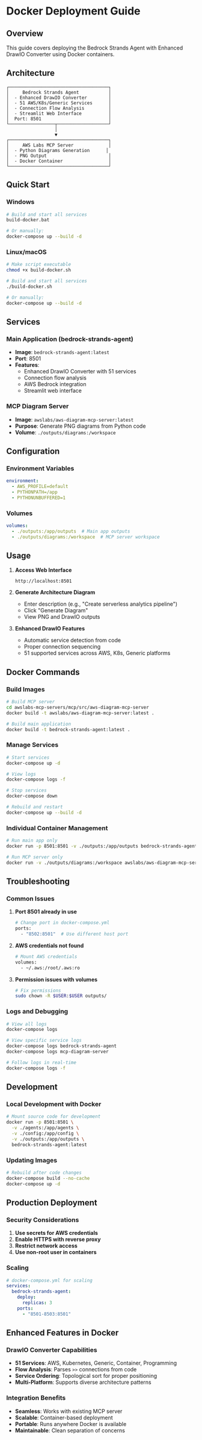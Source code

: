 # Docker Deployment Guide

## Overview
This guide covers deploying the Bedrock Strands Agent with Enhanced DrawIO Converter using Docker containers.

## Architecture
```
┌─────────────────────────────────────┐
│     Bedrock Strands Agent           │
│  - Enhanced DrawIO Converter        │
│  - 51 AWS/K8s/Generic Services      │
│  - Connection Flow Analysis         │
│  - Streamlit Web Interface          │
│  Port: 8501                         │
└─────────────────┬───────────────────┘
                  │
                  ▼
┌─────────────────────────────────────┐
│     AWS Labs MCP Server             │
│  - Python Diagrams Generation      │
│  - PNG Output                       │
│  - Docker Container                 │
└─────────────────────────────────────┘
```

## Quick Start

### Windows
```bash
# Build and start all services
build-docker.bat

# Or manually:
docker-compose up --build -d
```

### Linux/macOS
```bash
# Make script executable
chmod +x build-docker.sh

# Build and start all services
./build-docker.sh

# Or manually:
docker-compose up --build -d
```

## Services

### Main Application (bedrock-strands-agent)
- **Image**: `bedrock-strands-agent:latest`
- **Port**: 8501
- **Features**:
  - Enhanced DrawIO Converter with 51 services
  - Connection flow analysis
  - AWS Bedrock integration
  - Streamlit web interface

### MCP Diagram Server
- **Image**: `awslabs/aws-diagram-mcp-server:latest`
- **Purpose**: Generate PNG diagrams from Python code
- **Volume**: `./outputs/diagrams:/workspace`

## Configuration

### Environment Variables
```yaml
environment:
  - AWS_PROFILE=default
  - PYTHONPATH=/app
  - PYTHONUNBUFFERED=1
```

### Volumes
```yaml
volumes:
  - ./outputs:/app/outputs  # Main app outputs
  - ./outputs/diagrams:/workspace  # MCP server workspace
```

## Usage

1. **Access Web Interface**
   ```
   http://localhost:8501
   ```

2. **Generate Architecture Diagram**
   - Enter description (e.g., "Create serverless analytics pipeline")
   - Click "Generate Diagram"
   - View PNG and DrawIO outputs

3. **Enhanced DrawIO Features**
   - Automatic service detection from code
   - Proper connection sequencing
   - 51 supported services across AWS, K8s, Generic platforms

## Docker Commands

### Build Images
```bash
# Build MCP server
cd awslabs-mcp-servers/mcp/src/aws-diagram-mcp-server
docker build -t awslabs/aws-diagram-mcp-server:latest .

# Build main application
docker build -t bedrock-strands-agent:latest .
```

### Manage Services
```bash
# Start services
docker-compose up -d

# View logs
docker-compose logs -f

# Stop services
docker-compose down

# Rebuild and restart
docker-compose up --build -d
```

### Individual Container Management
```bash
# Run main app only
docker run -p 8501:8501 -v ./outputs:/app/outputs bedrock-strands-agent:latest

# Run MCP server only
docker run -v ./outputs/diagrams:/workspace awslabs/aws-diagram-mcp-server:latest
```

## Troubleshooting

### Common Issues

1. **Port 8501 already in use**
   ```bash
   # Change port in docker-compose.yml
   ports:
     - "8502:8501"  # Use different host port
   ```

2. **AWS credentials not found**
   ```bash
   # Mount AWS credentials
   volumes:
     - ~/.aws:/root/.aws:ro
   ```

3. **Permission issues with volumes**
   ```bash
   # Fix permissions
   sudo chown -R $USER:$USER outputs/
   ```

### Logs and Debugging
```bash
# View all logs
docker-compose logs

# View specific service logs
docker-compose logs bedrock-strands-agent
docker-compose logs mcp-diagram-server

# Follow logs in real-time
docker-compose logs -f
```

## Development

### Local Development with Docker
```bash
# Mount source code for development
docker run -p 8501:8501 \
  -v ./agents:/app/agents \
  -v ./config:/app/config \
  -v ./outputs:/app/outputs \
  bedrock-strands-agent:latest
```

### Updating Images
```bash
# Rebuild after code changes
docker-compose build --no-cache
docker-compose up -d
```

## Production Deployment

### Security Considerations
1. **Use secrets for AWS credentials**
2. **Enable HTTPS with reverse proxy**
3. **Restrict network access**
4. **Use non-root user in containers**

### Scaling
```yaml
# docker-compose.yml for scaling
services:
  bedrock-strands-agent:
    deploy:
      replicas: 3
    ports:
      - "8501-8503:8501"
```

## Enhanced Features in Docker

### DrawIO Converter Capabilities
- **51 Services**: AWS, Kubernetes, Generic, Container, Programming
- **Flow Analysis**: Parses `>>` connections from code
- **Service Ordering**: Topological sort for proper positioning
- **Multi-Platform**: Supports diverse architecture patterns

### Integration Benefits
- **Seamless**: Works with existing MCP server
- **Scalable**: Container-based deployment
- **Portable**: Runs anywhere Docker is available
- **Maintainable**: Clean separation of concerns
